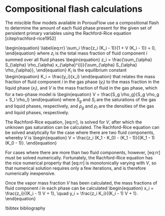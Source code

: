 # Compositional flash calculations

The miscible flow models available in PorousFlow use a compositional flash to
determine the amount of each fluid phase present for the given set of persistent
primary variables using the Rachford-Rice equation [citep!rachford-rice1952]

\begin{equation}
\label{eq:rr}
\sum_i \frac{z_i (K_i - 1)}{1 + V (K_i - 1)} = 0,
\end{equation}
where $z_i$ is the total mass fraction of fluid component $i$ summed over all fluid
phases
\begin{equation}
z_i = \frac{\sum_{\alpha} S_{\alpha} \rho_{\alpha} x_{\alpha}^{i}}{\sum_{\alpha} S_{\alpha} \rho_{\alpha}},
\end{equation}
$K_i$ is the equilibrium constant
\begin{equation}
K_i = \frac{y_i}{x_i}
\end{equation}
that relates the mass fraction of fluid component $i$ in the gas phase ($y_i$) to the mass
fraction in the liquid phase ($x_i$), and $V$ is the mass fraction of fluid in the gas
phase, which for a two-phase model is
\begin{equation}
V = \frac{S_g \rho_g}{S_g \rho_g + S_l \rho_l}
\end{equation}
where $S_g$ and $S_l$ are the saturations of the gas and liquid phases, respectively, and
$\rho_g$ and $\rho_l$ are the densities of the gas and liquid phases, respectively.

The Rachford-Rice equation, [eq:rr], is solved for $V$, after which the unknown
gas saturation can be calculated. The Rachford-Rice equation can be solved analytically for
the case where there are two fluid components, whereby $V$ is
\begin{equation}
V = \frac{z_i (K_1 - K_0) - (K_1 - 1)}{(K_1 - 1)(K_0 - 1)}.
\end{equation}

For cases where there are more than two fluid components, however, [eq:rr] must be solved numerically. Fortunately, the Rachford-Rice equation has the nice numerical property
that [eq:rr] is monotonically varying with $V$, so that numerical solution requires
only a few iterations, and is therefore numerically inexpensive.

Once the vapor mass fraction $V$ has been calculated, the mass fractions of fluid
component $i$ in each phase can be calculated
\begin{equation}
x_i = \frac{z_i}{(K_i - 1) V + 1}, \quad y_i = \frac{z_i K_i}{(K_i - 1) V + 1}.
\end{equation}


!bibtex bibliography

